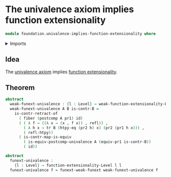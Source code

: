 # The univalence axiom implies function extensionality

```agda
module foundation.univalence-implies-function-extensionality where
```

<details><summary>Imports</summary>

```agda
open import foundation.dependent-pair-types
open import foundation.equivalence-induction
open import foundation.function-extensionality
open import foundation.postcomposition
open import foundation.type-arithmetic-dependent-pair-types
open import foundation.universe-levels
open import foundation.weak-function-extensionality

open import foundation-core.contractible-maps
open import foundation-core.contractible-types
open import foundation-core.fibers-of-maps
open import foundation-core.function-types
open import foundation-core.homotopies
open import foundation-core.identity-types
open import foundation-core.transport-along-identifications
```

</details>

## Idea

The [univalence axiom](foundation-core.univalence.md) implies
[function extensionality](foundation.function-extensionality.md).

## Theorem

```agda
abstract
  weak-funext-univalence : {l : Level} → weak-function-extensionality-Level l l
  weak-funext-univalence A B is-contr-B =
    is-contr-retract-of
      ( fiber (postcomp A pr1) id)
      ( ( λ f → ((λ x → (x , f x)) , refl)) ,
        ( λ h x → tr B (htpy-eq (pr2 h) x) (pr2 (pr1 h x))) ,
        ( refl-htpy))
      ( is-contr-map-is-equiv
        ( is-equiv-postcomp-univalence A (equiv-pr1 is-contr-B))
        ( id))

abstract
  funext-univalence :
    {l : Level} → function-extensionality-Level l l
  funext-univalence f = funext-weak-funext weak-funext-univalence f
```
